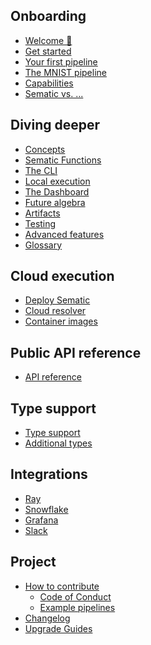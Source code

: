 ## Onboarding

* [Welcome 👋](README.md)
* [Get started](get-started.md)
* [Your first pipeline](first-pipeline.md)
* [The MNIST pipeline](real-example.md)
* [Capabilities](capabilities.md)
* [Sematic vs. ...](sematic-vs.md)

## Diving deeper

* [Concepts](concepts.md)
* [Sematic Functions](functions.md)
* [The CLI](cli.md)
* [Local execution](local-execution.md)
* [The Dashboard](sematic-ui.md)
* [Future algebra](future-algebra.md)
* [Artifacts](artifacts.md)
* [Testing](testing.md)
* [Advanced features](advanced-features.md)
* [Glossary](glossary.md)

## Cloud execution

* [Deploy Sematic](deploy.md)
* [Cloud resolver](cloud-resolver.md)
* [Container images](container-images.md)

## Public API reference

* [API reference](api.md)

## Type support

* [Type support](type-support.md)
* [Additional types](types.md)

## Integrations

<!---
* Apache Spark
-->
* [Ray](ray.md)
* [Snowflake](snowflake.md)
* [Grafana](grafana.md)
* [Slack](slack.md)
<!---
* PyTorch
* Pandas
* Plotly
* Matplotlib
-->

## Project
<!---
* Architecture
* Stack and tools
-->
* [How to contribute](contributor-guide.md)
    * [Code of Conduct](code-of-conduct.md)
    * [Example pipelines](contribute-example.md)
* [Changelog](changelog.md)
* [Upgrade Guides](upgrades.md)
<!---
* Company handbook
-->